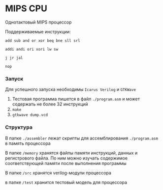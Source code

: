# MIPS CPU

Однотактовый MIPS процессор

Поддерживаемые инструкции:

`add sub and or xor beq bne sll srl`

`addi andi ori xori lw sw`

`j jr jal`

`nop`

### Запуск

Для успешного запуска необходимы `Icarus Verilog` и `GTKWave`

1. Тестовая программа пишется в файл `./program.asm` и может содержать не более 32 инструкций
2. `make`
3. `gtkwave dump.vcd`

### Структура

В папке `./assembler` лежат скрипты для ассемблирования `./program.asm` в память процессора

В папке `/memory` хранятся файлы памяти инструкций, данных и регистрового файла. По ним можно изучать содержимое соответствующей памяти после выполнения программы

В папке `/src` хранятся verilog-модули процессора

в папке `/test` хранится тестовый модель для процессора

